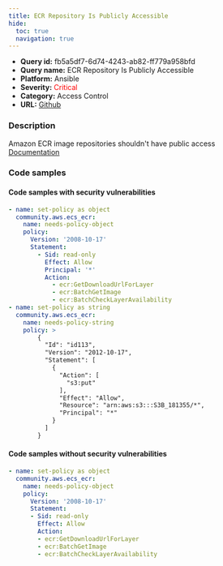 ```yaml
---
title: ECR Repository Is Publicly Accessible
hide:
  toc: true
  navigation: true
---
```


<style>
  .highlight .hll {
    background-color: #ff171742;
  }
  .md-content {
    max-width: 1100px;
    margin: 0 auto;
  }
</style>

-   **Query id:** fb5a5df7-6d74-4243-ab82-ff779a958bfd
-   **Query name:** ECR Repository Is Publicly Accessible
-   **Platform:** Ansible
-   **Severity:** <span style="color:#ff0000">Critical</span>
-   **Category:** Access Control
-   **URL:** [Github](https://github.com/Checkmarx/kics/tree/master/assets/queries/ansible/aws/ecr_repository_is_publicly_accessible)

### Description
Amazon ECR image repositories shouldn't have public access<br>
[Documentation](https://docs.ansible.com/ansible/latest/collections/community/aws/ecs_ecr_module.html#parameter-policy)

### Code samples
#### Code samples with security vulnerabilities
```yaml title="Positive test num. 1 - yaml file" hl_lines="17 4"
- name: set-policy as object
  community.aws.ecs_ecr:
    name: needs-policy-object
    policy:
      Version: '2008-10-17'
      Statement:
        - Sid: read-only
          Effect: Allow
          Principal: '*'
          Action:
            - ecr:GetDownloadUrlForLayer
            - ecr:BatchGetImage
            - ecr:BatchCheckLayerAvailability
- name: set-policy as string
  community.aws.ecs_ecr:
    name: needs-policy-string
    policy: >
        {
          "Id": "id113",
          "Version": "2012-10-17",
          "Statement": [
            {
              "Action": [
                "s3:put"
              ],
              "Effect": "Allow",
              "Resource": "arn:aws:s3:::S3B_181355/*",
              "Principal": "*"
            }
          ]
        }

```


#### Code samples without security vulnerabilities
```yaml title="Negative test num. 1 - yaml file"
- name: set-policy as object
  community.aws.ecs_ecr:
    name: needs-policy-object
    policy:
      Version: '2008-10-17'
      Statement:
      - Sid: read-only
        Effect: Allow
        Action:
        - ecr:GetDownloadUrlForLayer
        - ecr:BatchGetImage
        - ecr:BatchCheckLayerAvailability

```
